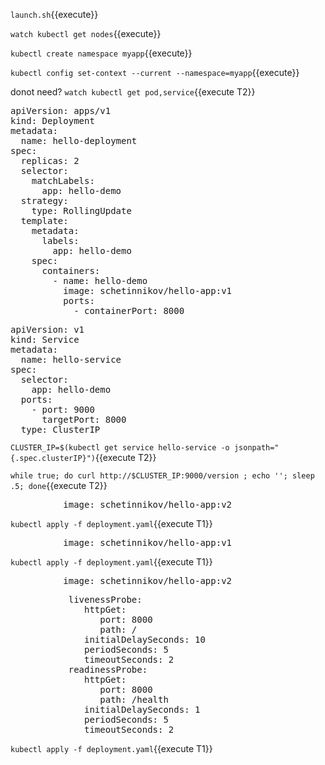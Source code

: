`launch.sh`{{execute}}

`watch kubectl get nodes`{{execute}}

`kubectl create namespace myapp`{{execute}}

`kubectl config set-context --current --namespace=myapp`{{execute}}

donot need?
`watch kubectl get pod,service`{{execute T2}}

<pre class="file" data-filename="./deployment.yaml" data-target="replace">
apiVersion: apps/v1
kind: Deployment
metadata:
  name: hello-deployment
spec:
  replicas: 2
  selector:
    matchLabels:
      app: hello-demo
  strategy:
    type: RollingUpdate
  template:
    metadata:
      labels:
        app: hello-demo
    spec:
      containers:
        - name: hello-demo
          image: schetinnikov/hello-app:v1
          ports:
            - containerPort: 8000
</pre>

<pre class="file" data-filename="./service.yaml" data-target="replace">
apiVersion: v1
kind: Service
metadata:
  name: hello-service
spec:
  selector:
    app: hello-demo
  ports:
    - port: 9000
      targetPort: 8000
  type: ClusterIP
</pre>

`CLUSTER_IP=$(kubectl get service hello-service -o jsonpath="{.spec.clusterIP}")`{{execute T2}}

`while true; do curl http://$CLUSTER_IP:9000/version ; echo ''; sleep .5; done`{{execute T2}}


<pre class="file" data-filename="./deployment.yaml" data-target="insert" data-marker="          image: schetinnikov/hello-app:v1">
          image: schetinnikov/hello-app:v2</pre>

`kubectl apply -f deployment.yaml`{{execute T1}}


<pre class="file" data-filename="./deployment.yaml" data-target="insert" data-marker="          image: schetinnikov/hello-app:v2">
          image: schetinnikov/hello-app:v1</pre>

`kubectl apply -f deployment.yaml`{{execute T1}}


<pre class="file" data-filename="./deployment.yaml" data-target="insert" data-marker="          image: schetinnikov/hello-app:v1">
          image: schetinnikov/hello-app:v2</pre>

<pre class="file" data-filename="./deployment.yaml" data-target="append">
           livenessProbe:
              httpGet:
                 port: 8000
                 path: /
              initialDelaySeconds: 10
              periodSeconds: 5
              timeoutSeconds: 2
           readinessProbe:
              httpGet:
                 port: 8000
                 path: /health
              initialDelaySeconds: 1
              periodSeconds: 5
              timeoutSeconds: 2
</pre>

`kubectl apply -f deployment.yaml`{{execute T1}}
